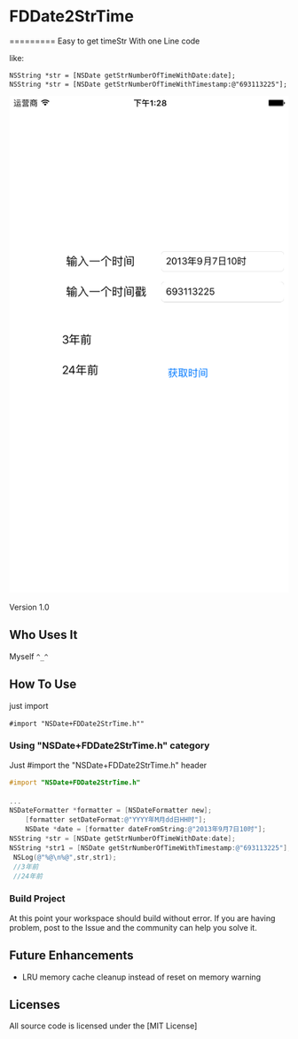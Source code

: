 # FDDate2StrTime
=========
Easy to get timeStr With one Line code

like:
```
NSString *str = [NSDate getStrNumberOfTimeWithDate:date];
NSString *str = [NSDate getStrNumberOfTimeWithTimestamp:@"693113225"];

```




<p align="center">
<img src="https://raw.githubusercontent.com/SionFu/FDDate2StrTime/master/Simulator%20Screen%20Shot%20Oct%2028%2C%202016%2C%201.28.05%20PM.png" alt="Downloads"/>
</p>
Version 1.0

Who Uses It
----------
Myself  `^_^`


How To Use
----------
just import

`#import "NSDate+FDDate2StrTime.h""`


### Using  "NSDate+FDDate2StrTime.h" category 

Just #import the "NSDate+FDDate2StrTime.h" header

```objective-c
#import "NSDate+FDDate2StrTime.h"

...
NSDateFormatter *formatter = [NSDateFormatter new];
    [formatter setDateFormat:@"YYYY年M月dd日HH时"];
    NSDate *date = [formatter dateFromString:@"2013年9月7日10时"];
NSString *str = [NSDate getStrNumberOfTimeWithDate:date];
NSString *str1 = [NSDate getStrNumberOfTimeWithTimestamp:@"693113225"];
 NSLog(@"%@\n%@",str,str1);
 //3年前
 //24年前
```


### Build Project

At this point your workspace should build without error. If you are having problem, post to the Issue and the
community can help you solve it.

Future Enhancements
-------------------

- LRU memory cache cleanup instead of reset on memory warning

## Licenses

All source code is licensed under the [MIT License]


